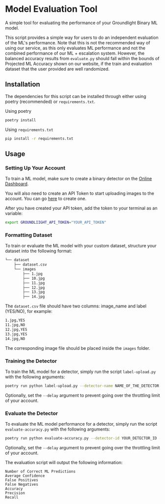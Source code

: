 # Model Evaluation Tool
A simple tool for evaluating the performance of your Groundlight Binary ML model.

This script provides a simple way for users to do an independent evaluation of the ML's performance. Note that this is not the recommended way of using our service, as this only evaluates ML performance and not the combined performance of our ML + escalation system. However, the balanced accuracy results from `evaluate.py` should fall within the bounds of Projected ML Accuracy shown on our website, if the train and evaluation dataset that the user provided are well randomized.

## Installation

The dependencies for this script can be installed through either using poetry (recommended) or `requirements.txt`.

Using poetry

```bash
poetry install
```

Using `requirements.txt`
```bash
pip install -r requirements.txt
```

## Usage

### Setting Up Your Account

To train a ML model, make sure to create a binary detector on the [Online Dashboard](https://dashboard.groundlight.ai/).

You will also need to create an API Token to start uploading images to the account. You can go [here](https://dashboard.groundlight.ai/reef/my-account/api-tokens) to create one.

After you have created your API token, add the token to your terminal as an variable:

```bash
export GROUNDLIIGHT_API_TOKEN="YOUR_API_TOKEN"
```

### Formatting Dataset

To train or evaluate the ML model with your custom dataset, structure your dataset into the following format:

```bash
└── dataset
    ├── dataset.csv
    └── images
        ├── 1.jpg
        ├── 10.jpg
        ├── 11.jpg
        ├── 12.jpg
        ├── 13.jpg
        ├── 14.jpg
```

The `dataset.csv` file should have two columns: image_name and label (YES/NO), for example:

```bash
1.jpg,YES
11.jpg,NO
12.jpg,YES
13.jpg,YES
14.jpg,NO
```

The corresponding image file should be placed inside the `images` folder.

### Training the Detector

To train the ML model for a detector, simply run the script `label-upload.py` with the following arguments:

```bash
poetry run python label-upload.py --detector-name NAME_OF_THE_DETECTOR --detector-query QUERY_OF_THE_DETECTOR --dataset PATH_TO_DATASET_TRAIN_FOLDER
```

Optionally, set the `--delay` argument to prevent going over the throttling limit of your account.

### Evaluate the Detector

To evaluate the ML model performance for a detector, simply run the script `evaluate-accuracy.py` with the following arguments:

```bash
poetry run python evaluate-accuracy.py --detector-id YOUR_DETECTOR_ID --dataset PATH_TO_DATASET_TEST_FOLDER
```

Optionally, set the `--delay` argument to prevent going over the throttling limit of your account.

The evaluation script will output the following information:

```
Number of Correct ML Predictions
Average Confidence
False Positives
False Negatives
Accuracy
Precision
Recall
```
